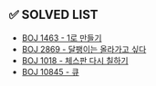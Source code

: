 ## ✅ SOLVED LIST
- [BOJ 1463 - 1로 만들기](https://github.com/ssafy-08-seoul-10-algorithm/songheewon/issues/1)
- [BOJ 2869 - 달팽이는 올라가고 싶다](https://github.com/ssafy-08-seoul-10-algorithm/songheewon/issues/2)
- [BOJ 1018 - 체스판 다시 칠하기](https://github.com/ssafy-08-seoul-10-algorithm/songheewon/issues/3)
- [BOJ 10845 - 큐](https://github.com/ssafy-08-seoul-10-algorithm/songheewon/issues/4)
